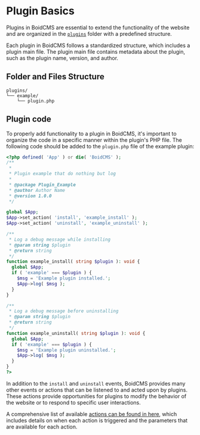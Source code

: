 # Plugin Basics
Plugins in BoidCMS are essential to extend the functionality of the website and are organized in the [`plugins`](/folders?id=plugins) folder with a predefined structure.

Each plugin in BoidCMS follows a standardized structure, which includes a plugin main file. The plugin main file contains metadata about the plugin, such as the plugin name, version, and author. 


## Folder and Files Structure

```plain
plugins/
└── example/
    └── plugin.php
```


## Plugin code
To properly add functionality to a plugin in BoidCMS, it's important to organize the code in a specific manner within the plugin's PHP file. The following code should be added to the `plugin.php` file of the example plugin:

```php
<?php defined( 'App' ) or die( 'BoidCMS' );
/**
 *
 * Plugin example that do nothing but log
 *
 * @package Plugin_Example
 * @author Author Name
 * @version 1.0.0
 */

global $App;
$App->set_action( 'install', 'example_install' );
$App->set_action( 'uninstall', 'example_uninstall' );

/**
 * Log a debug message while installing
 * @param string $plugin
 * @return string
 */
function example_install( string $plugin ): void {
  global $App;
  if ( 'example' === $plugin ) {
    $msg = 'Example plugin installed.';
    $App->log( $msg );
  }
}

/**
 * Log a debug message before uninstalling
 * @param string $plugin
 * @return string
 */
function example_uninstall( string $plugin ): void {
  global $App;
  if ( 'example' === $plugin ) {
    $msg = 'Example plugin uninstalled.';
    $App->log( $msg );
  }
}
?>
```

In addition to the `install` and `uninstall` events, BoidCMS provides many other events or actions that can be listened to and acted upon by plugins. These actions provide opportunities for plugins to modify the behavior of the website or to respond to specific user interactions.

A comprehensive list of available [actions can be found in here](/developer/actions), which includes details on when each action is triggered and the parameters that are available for each action.
